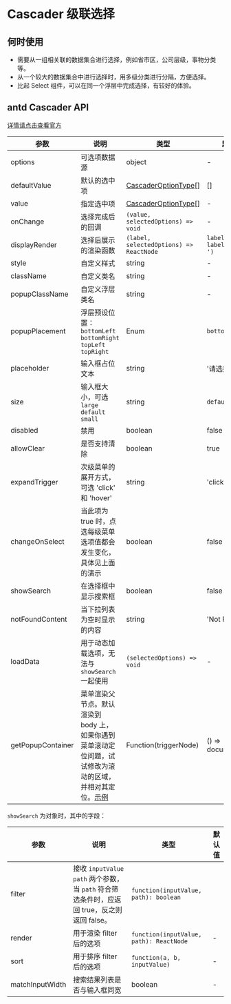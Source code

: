 # Cascader 级联选择

## 何时使用

- 需要从一组相关联的数据集合进行选择，例如省市区，公司层级，事物分类等。
- 从一个较大的数据集合中进行选择时，用多级分类进行分隔，方便选择。
- 比起 Select 组件，可以在同一个浮层中完成选择，有较好的体验。

## antd Cascader API

[详情请点击查看官方](https://ant.design/components/cascader-cn/)

| 参数 | 说明 | 类型 | 默认值 |
|------|------|------|--------|
| options | 可选项数据源 | object | - |
| defaultValue | 默认的选中项 | [CascaderOptionType](https://git.io/vMMoK)[]  |[] |
| value | 指定选中项 | [CascaderOptionType](https://git.io/vMMoK)[] | - |
| onChange | 选择完成后的回调 | `(value, selectedOptions) => void` | - |
| displayRender | 选择后展示的渲染函数 | `(label, selectedOptions) => ReactNode` | `label => label.join(' / ')` |
| style | 自定义样式 | string | - |
| className | 自定义类名 | string | - |
| popupClassName | 自定义浮层类名 | string | - |
| popupPlacement | 浮层预设位置：`bottomLeft` `bottomRight` `topLeft` `topRight` | Enum | `bottomLeft` |
| placeholder | 输入框占位文本 | string | '请选择' |
| size | 输入框大小，可选 `large` `default` `small` | string | `default` |
| disabled | 禁用 | boolean | false |
| allowClear | 是否支持清除 | boolean | true |
| expandTrigger | 次级菜单的展开方式，可选 'click' 和 'hover' | string | 'click' |
| changeOnSelect | 当此项为 true 时，点选每级菜单选项值都会发生变化，具体见上面的演示 | boolean | false |
| showSearch | 在选择框中显示搜索框 | boolean | false |
| notFoundContent | 当下拉列表为空时显示的内容 | string | 'Not Found' |
| loadData  | 用于动态加载选项，无法与 `showSearch` 一起使用 | `(selectedOptions) => void`  | - |
| getPopupContainer | 菜单渲染父节点。默认渲染到 body 上，如果你遇到菜单滚动定位问题，试试修改为滚动的区域，并相对其定位。[示例](http://codepen.io/anon/pen/xVBOVQ?editors=001) | Function(triggerNode) | () => document.body |

`showSearch` 为对象时，其中的字段：

| 参数 | 说明 | 类型 | 默认值 |
|------|------|------|--------|
| filter | 接收 `inputValue` `path` 两个参数，当 `path` 符合筛选条件时，应返回 true，反之则返回 false。 | `function(inputValue, path): boolean` | |
| render | 用于渲染 filter 后的选项 | `function(inputValue, path): ReactNode` | - |
| sort | 用于排序 filter 后的选项 | `function(a, b, inputValue)` | - |
| matchInputWidth | 搜索结果列表是否与输入框同宽 | boolean | - |

<style>
.ant-cascader-picker {
  width: 220px;
}
</style>


